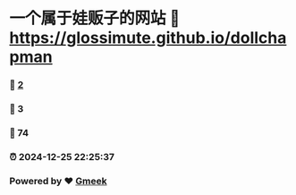 # 一个属于娃贩子的网站 :link: https://glossimute.github.io/dollchapman 
### :page_facing_up: [2](https://glossimute.github.io/dollchapman/tag.html) 
### :speech_balloon: 3 
### :hibiscus: 74 
### :alarm_clock: 2024-12-25 22:25:37 
### Powered by :heart: [Gmeek](https://github.com/Meekdai/Gmeek)
